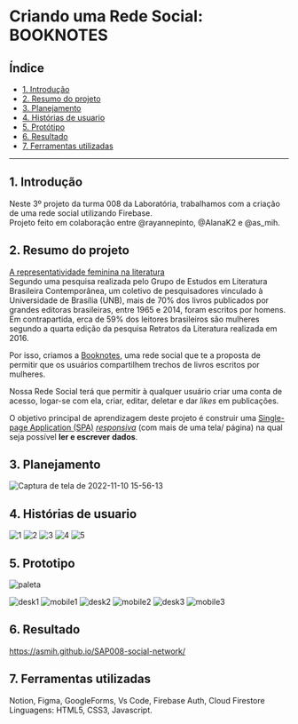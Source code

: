 # Criando uma Rede Social: BOOKNOTES

## Índice

* [1. Introdução](#1-introducao)
* [2. Resumo do projeto](#2-resumo-do-projeto)
* [3. Planejamento](#3-planejamento)
* [4. Histórias de usuario](#4-historias-de-usuario)
* [5. Protótipo](#5-prototipo)
* [6. Resultado](#6-resultado)
* [7. Ferramentas utilizadas](#7-ferramentas-utilizadas)

***

## 1. Introdução

Neste 3º projeto da turma 008 da Laboratória, trabalhamos com a criação de uma rede social utilizando Firebase.<br>
Projeto feito em colaboração entre @rayannepinto, @AlanaK2 e @as_mih.

## 2. Resumo do projeto

[A representatividade feminina na literatura](https://www.blogdaletramento.com.br/2020/03/a-importancia-da-representatividade-da.html?m=0)<br>
Segundo uma pesquisa realizada pelo Grupo de Estudos em Literatura Brasileira Contemporânea, um coletivo de pesquisadores vinculado à Universidade de Brasília (UNB), mais de 70% dos livros publicados por grandes editoras brasileiras, entre 1965 e 2014, foram escritos por homens.<br>
Em contrapartida, erca de 59% dos leitores brasileiros são mulheres segundo a quarta edição da pesquisa Retratos da Literatura realizada em 2016.

Por isso, criamos a [Booknotes](https://asmih.github.io/SAP008-social-network/), uma rede social que te a proposta de permitir que os usuários compartilhem trechos de livros escritos por mulheres.


Nossa Rede Social terá que permitir à qualquer usuário criar uma conta de acesso,
logar-se com ela, criar, editar, deletar e dar _likes_ em publicações.

O objetivo principal de aprendizagem deste projeto é construir uma [Single-page
Application
(SPA)](https://pt.wikipedia.org/wiki/Aplicativo_de_p%C3%A1gina_%C3%BAnica)
[_responsiva_](https://curriculum.laboratoria.la/pt/topics/css/02-responsive) (com mais de uma tela/ página) na
qual seja possível **ler e escrever dados**.

## 3. Planejamento

![Captura de tela de 2022-11-10 15-56-13](https://user-images.githubusercontent.com/57406239/201182387-2c336c58-d013-491a-bd79-cf427d5a7043.png)


## 4. Histórias de usuario

![1](https://user-images.githubusercontent.com/57406239/201183586-098d6a02-088b-4e52-827f-55d4d814260e.png)
![2](https://user-images.githubusercontent.com/57406239/201184032-10d9b887-8672-4641-b009-a98031bd263d.png)
![3](https://user-images.githubusercontent.com/57406239/201184048-44b90adb-4105-4371-8c70-906306c06e68.png)
![4](https://user-images.githubusercontent.com/57406239/201184060-1b309906-ceab-4222-909b-dde3156e51ad.png)
![5](https://user-images.githubusercontent.com/57406239/201184073-9ad65e48-43c9-4692-8717-863deeb46f94.png)


## 5. Prototipo

![paleta](https://user-images.githubusercontent.com/57406239/201185975-ee3fa76f-5767-4c13-8ae1-775fb2ad23d7.png)

![desk1](https://user-images.githubusercontent.com/57406239/201185128-e5716fab-bb9c-4bc5-a110-150b354b7427.png)
![mobile1](https://user-images.githubusercontent.com/57406239/201185140-7b282578-c917-4414-9c48-4a81328abc7a.png)
![desk2](https://user-images.githubusercontent.com/57406239/201185151-0e9d5fbd-4793-478c-ba21-55fffbf8d73b.png)
![mobile2](https://user-images.githubusercontent.com/57406239/201185160-2b6a0a26-4d2a-4a84-baa7-879e31e04c24.png)
![desk3](https://user-images.githubusercontent.com/57406239/201185174-73f5f244-3223-47d4-96fd-643953a52c5a.png)
![mobile3](https://user-images.githubusercontent.com/57406239/201185195-4fdc1b42-c8c5-4088-b6eb-8b8c9d56df22.png)

## 6. Resultado

https://asmih.github.io/SAP008-social-network/

## 7. Ferramentas utilizadas

Notion, Figma, GoogleForms, Vs Code, Firebase Auth, Cloud Firestore <br>
Linguagens: HTML5, CSS3, Javascript.


